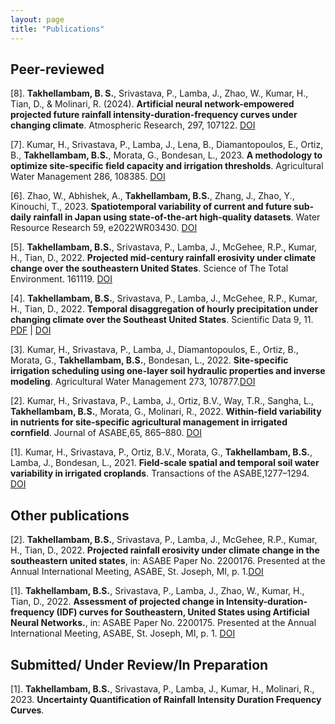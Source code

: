 ```yaml
---
layout: page
title: "Publications"
---
```


## Peer-reviewed
[8]. **Takhellambam, B. S.**, Srivastava, P., Lamba, J., Zhao, W., Kumar, H., Tian, D., & Molinari, R. (2024). **Artificial neural network-empowered projected future rainfall intensity-duration-frequency curves under changing climate**. Atmospheric Research, 297, 107122. [DOI](https://doi.org/10.1016/j.atmosres.2023.107122)

[7]. Kumar, H., Srivastava, P., Lamba, J., Lena, B., Diamantopoulos, E., Ortiz, B., **Takhellambam, B.S.**, Morata, G., Bondesan, L., 2023. **A methodology to optimize site-specific field capacity and irrigation thresholds**. Agricultural Water Management 286, 108385. [DOI](https://doi.org/10.1016/j.agwat.2023.108385)

[6]. Zhao, W., Abhishek, A., **Takhellambam, B.S.**, Zhang, J., Zhao, Y., Kinouchi, T., 2023. **Spatiotemporal variability of current and future sub-daily rainfall in Japan using state-of-the-art high-quality datasets**. Water Resource Research 59, e2022WR03430. [DOI](https://doi.org/10.1029/2022WR034305)

[5]. **Takhellambam, B.S.**, Srivastava, P., Lamba, J., McGehee, R.P., Kumar, H., Tian, D., 2022. **Projected mid-century rainfall erosivity under climate change over the southeastern United States**. Science of The Total Environment. 161119. [DOI](https://doi.org/10.1016/j.scitotenv.2022.161119)

[4]. **Takhellambam, B.S.**, Srivastava, P., Lamba, J., McGehee, R.P., Kumar, H., Tian, D., 2022. **Temporal disaggregation of hourly precipitation under changing climate over the Southeast United States**. Scientific Data 9, 11. [PDF](/File/paper1.pdf) | [DOI](https://doi.org/10.1038/s41597-022-01304-7)

[3]. Kumar, H., Srivastava, P., Lamba, J., Diamantopoulos, E., Ortiz, B., Morata, G., **Takhellambam, B.S.**, Bondesan, L., 2022. **Site-specific irrigation scheduling using one-layer soil hydraulic properties and inverse modeling**. Agricultural Water Management 273, 107877.[DOI](https://doi.org/10.1016/j.agwat.2022.107877)

[2]. Kumar, H., Srivastava, P., Lamba, J., Ortiz, B.V., Way, T.R., Sangha, L., **Takhellambam, B.S.**, Morata, G., Molinari, R., 2022. **Within-field variability in nutrients for site-specific agricultural management in irrigated cornfield**. Journal of ASABE,65, 865–880.  [DOI](https://doi.org/10.13031/ja.15042)

[1]. Kumar, H., Srivastava, P., Ortiz, B.V., Morata, G., **Takhellambam, B.S.**, Lamba, J., Bondesan, L., 2021. **Field-scale spatial and temporal soil water variability in irrigated croplands**. Transactions of the ASABE,1277–1294. [DOI](https://doi.org/10.13031/trans.14335)

## Other publications

[2]. **Takhellambam, B.S.**, Srivastava, P., Lamba, J., McGehee, R.P., Kumar, H., Tian, D., 2022. **Projected rainfall erosivity under climate change in the southeastern united states**, in: ASABE Paper No. 2200176. Presented at the Annual International Meeting, ASABE, St. Joseph, MI, p. 1.[DOI](https://doi.org/10.13031/aim.202200176)

[1]. **Takhellambam, B.S.**, Srivastava, P., Lamba, J., Zhao, W., Kumar, H., Tian, D., 2022. **Assessment of projected change in Intensity-duration-frequency (IDF) curves for Southeastern, United States using Artificial Neural Networks.**, in: ASABE Paper No. 2200175. Presented at the Annual International Meeting, ASABE, St. Joseph, MI, p. 1. [DOI](https://doi.org/10.13031/aim.202200175)

## Submitted/ Under Review/In Preparation

[1]. **Takhellambam, B.S.**, Srivastava, P., Lamba, J., Kumar, H., Molinari, R., 2023. **Uncertainty Quantification of Rainfall Intensity Duration Frequency Curves**.
